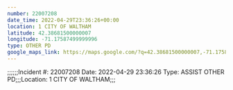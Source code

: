 ```yaml
---
number: 22007208
date_time: 2022-04-29T23:36:26+00:00
location: 1 CITY OF WALTHAM
latitude: 42.38681500000007
longitude: -71.17587499999996
type: OTHER PD
google_maps_link: https://maps.google.com/?q=42.38681500000007,-71.17587499999996
---
```


;;;;;;Incident #: 22007208  Date: 2022-04-29 23:36:26   Type: ASSIST OTHER PD;;;Location: 1 CITY OF WALTHAM;;;
